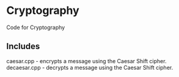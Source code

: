 # Cryptography
 Code for Cryptography

## Includes
  caesar.cpp - encrypts a message using the Caesar Shift cipher.
  decaesar.cpp - decrypts a message using the Caesar Shift cipher.
